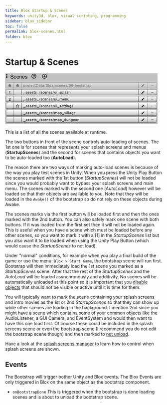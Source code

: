 ```yaml
---
title: Blox Startup & Scenes
keywords: unity3d, blox, visual scripting, programming
sidebar: blox_sidebar
toc: false
permalink: blox-scenes.html
folder: blox
---
```


Startup & Scenes
================

![](img/blox/23.png)

This is a list of all the scenes available at runtime.

The two buttons in front of the scene controls auto-loading of scenes. The 1st one is for scenes that represents your splash screens and menus (**StartupScenes**) and the second for scenes that contains objects you want to be auto-loaded too (**AutoLoad**).


The reason there are two ways of marking auto-load scenes is because of the way you play test scenes in Unity. When you press the Unity Play Button the scenes marked with the 1st button (*StartupScenes*) will not be loaded since you would probably want to bypass your splash screens and main menu. The scenes marked with the second one (*AutoLoad*) however will be loaded so that their objects are available to you. Note that they will be loaded in the `Awake()` of the bootstrap so do not rely on these objects during Awake.

The scenes marks via the first button will be loaded first and then the ones marked with the 2nd button. You can also safely mark one scene with both buttons. If it was loaded from the first set then it will not be loaded again. This is useful when you have a scene which must be loaded before any other scenes, so you want to mark it with a [1] in the *StartupScenes* list but you also want it to be loaded when using the Unity Play Button (which would cause the *StartupScenes* to not load).

Under "normal" conditions, for example when you play a final build of the game or use the menu: `Blox > Start Game`, the bootstrap scene will run first. Bootstrap will then immediately load the 1st scene you marked as a *StartupScenes* scene. After that the rest of the *StartupScenes* and the *AutoLoad* will be loaded asynchronously and additivity. No scenes will be automatically unloaded at this point so it is important that you [disable objects](blox-components.html) that should not be visible or active until it is time for them.

You will typically want to mark the scene containing your splash screens and intro movies as the 1st or 2nd *StartupScenes* so that they can show up while other scenes are loading in the background. I mention 2nd since you might have a scene which contains some of your common objects like the AudioListener, a GUI Camera, and EventSystem and would then want to have this one load first. Of course these could be included in the splash screens scene or even the bootstrap scene (I recommend you do not edit the bootstrap scene though) and then marked to [not unload](blox-components.html).

Have a look at the [splash screens manager](blox-splash-screens-manager.html) to learn how to control when splash screens are shown.

Events
------

The Bootstrap will trigger bother Unity and Blox events. The Blox Events are only triggered in Blox on the same object as the bootstrap component.

- `onBootstrapDone` This is triggered when the bootstrap is done loading scenes and is about to unload the bootstrap scene.
